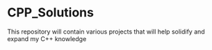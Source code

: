 # CPP_Solutions
This repository will contain various projects that will help solidify and expand my C++ knowledge
